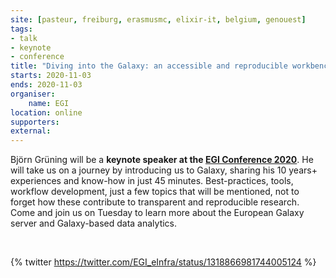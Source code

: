 ```yaml
---
site: [pasteur, freiburg, erasmusmc, elixir-it, belgium, genouest]
tags: 
- talk
- keynote
- conference
title: "Diving into the Galaxy: an accessible and reproducible workbench with an European-wide distributed compute network"
starts: 2020-11-03
ends: 2020-11-03
organiser: 
    name: EGI
location: online
supporters:
external:
---
```



Björn Grüning will be a **keynote speaker at the [EGI Conference 2020](https://indico.egi.eu/event/5000/)**. He will take us on a journey by introducing us to Galaxy, sharing his 10 years+ experiences and know-how in just 45 minutes. Best-practices, tools, workflow development, just a few topics that will be mentioned, not to forget how these contribute to transparent and reproducible research. Come and join us on Tuesday to learn more about the European Galaxy server and Galaxy-based data analytics.

<br>

{% twitter https://twitter.com/EGI_eInfra/status/1318866981744005124 %}